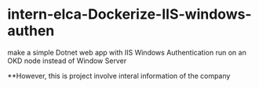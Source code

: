 # intern-elca-Dockerize-IIS-windows-authen
make a simple Dotnet web app with IIS Windows Authentication run on an OKD node instead of Window Server

**However, this is project involve interal information of the company
